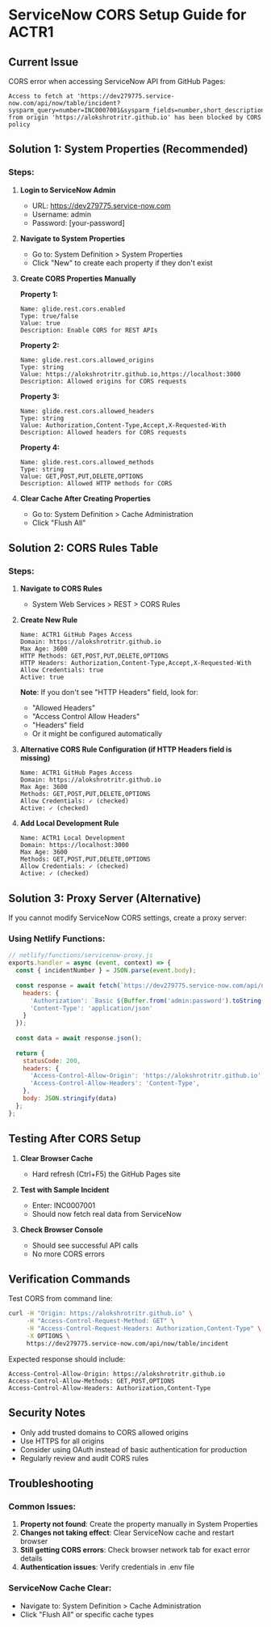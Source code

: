 # ServiceNow CORS Setup Guide for ACTR1

## Current Issue
CORS error when accessing ServiceNow API from GitHub Pages:
```
Access to fetch at 'https://dev279775.service-now.com/api/now/table/incident?sysparm_query=number=INC0007001&sysparm_fields=number,short_description,state,priority,assigned_to,sys_id' from origin 'https://alokshrotritr.github.io' has been blocked by CORS policy
```

## Solution 1: System Properties (Recommended)

### Steps:
1. **Login to ServiceNow Admin**
   - URL: https://dev279775.service-now.com
   - Username: admin
   - Password: [your-password]

2. **Navigate to System Properties**
   - Go to: System Definition > System Properties
   - Click "New" to create each property if they don't exist

3. **Create CORS Properties Manually**
   
   **Property 1:**
   ```
   Name: glide.rest.cors.enabled
   Type: true/false
   Value: true
   Description: Enable CORS for REST APIs
   ```

   **Property 2:**
   ```
   Name: glide.rest.cors.allowed_origins
   Type: string
   Value: https://alokshrotritr.github.io,https://localhost:3000
   Description: Allowed origins for CORS requests
   ```

   **Property 3:**
   ```
   Name: glide.rest.cors.allowed_headers
   Type: string
   Value: Authorization,Content-Type,Accept,X-Requested-With
   Description: Allowed headers for CORS requests
   ```

   **Property 4:**
   ```
   Name: glide.rest.cors.allowed_methods
   Type: string
   Value: GET,POST,PUT,DELETE,OPTIONS
   Description: Allowed HTTP methods for CORS
   ```

4. **Clear Cache After Creating Properties**
   - Go to: System Definition > Cache Administration
   - Click "Flush All"

## Solution 2: CORS Rules Table

### Steps:
1. **Navigate to CORS Rules**
   - System Web Services > REST > CORS Rules

2. **Create New Rule**
   ```
   Name: ACTR1 GitHub Pages Access
   Domain: https://alokshrotritr.github.io
   Max Age: 3600
   HTTP Methods: GET,POST,PUT,DELETE,OPTIONS
   HTTP Headers: Authorization,Content-Type,Accept,X-Requested-With
   Allow Credentials: true
   Active: true
   ```

   **Note**: If you don't see "HTTP Headers" field, look for:
   - "Allowed Headers"
   - "Access Control Allow Headers" 
   - "Headers" field
   - Or it might be configured automatically

3. **Alternative CORS Rule Configuration (if HTTP Headers field is missing)**
   ```
   Name: ACTR1 GitHub Pages Access
   Domain: https://alokshrotritr.github.io
   Max Age: 3600
   Methods: GET,POST,PUT,DELETE,OPTIONS
   Allow Credentials: ✓ (checked)
   Active: ✓ (checked)
   ```

4. **Add Local Development Rule**
   ```
   Name: ACTR1 Local Development
   Domain: https://localhost:3000
   Max Age: 3600
   Methods: GET,POST,PUT,DELETE,OPTIONS
   Allow Credentials: ✓ (checked)
   Active: ✓ (checked)
   ```

## Solution 3: Proxy Server (Alternative)

If you cannot modify ServiceNow CORS settings, create a proxy server:

### Using Netlify Functions:
```javascript
// netlify/functions/servicenow-proxy.js
exports.handler = async (event, context) => {
  const { incidentNumber } = JSON.parse(event.body);
  
  const response = await fetch(`https://dev279775.service-now.com/api/now/table/incident?sysparm_query=number=${incidentNumber}`, {
    headers: {
      'Authorization': `Basic ${Buffer.from('admin:password').toString('base64')}`,
      'Content-Type': 'application/json'
    }
  });
  
  const data = await response.json();
  
  return {
    statusCode: 200,
    headers: {
      'Access-Control-Allow-Origin': 'https://alokshrotritr.github.io',
      'Access-Control-Allow-Headers': 'Content-Type',
    },
    body: JSON.stringify(data)
  };
};
```

## Testing After CORS Setup

1. **Clear Browser Cache**
   - Hard refresh (Ctrl+F5) the GitHub Pages site

2. **Test with Sample Incident**
   - Enter: INC0007001
   - Should now fetch real data from ServiceNow

3. **Check Browser Console**
   - Should see successful API calls
   - No more CORS errors

## Verification Commands

Test CORS from command line:
```bash
curl -H "Origin: https://alokshrotritr.github.io" \
     -H "Access-Control-Request-Method: GET" \
     -H "Access-Control-Request-Headers: Authorization,Content-Type" \
     -X OPTIONS \
     https://dev279775.service-now.com/api/now/table/incident
```

Expected response should include:
```
Access-Control-Allow-Origin: https://alokshrotritr.github.io
Access-Control-Allow-Methods: GET,POST,OPTIONS
Access-Control-Allow-Headers: Authorization,Content-Type
```

## Security Notes

- Only add trusted domains to CORS allowed origins
- Use HTTPS for all origins
- Consider using OAuth instead of basic authentication for production
- Regularly review and audit CORS rules

## Troubleshooting

### Common Issues:
1. **Property not found**: Create the property manually in System Properties
2. **Changes not taking effect**: Clear ServiceNow cache and restart browser
3. **Still getting CORS errors**: Check browser network tab for exact error details
4. **Authentication issues**: Verify credentials in .env file

### ServiceNow Cache Clear:
- Navigate to: System Definition > Cache Administration
- Click "Flush All" or specific cache types
